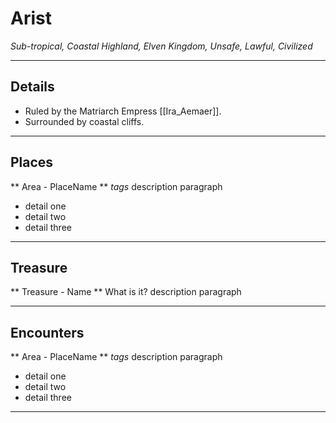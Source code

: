 # Arist
_Sub-tropical, Coastal Highland, Elven Kingdom, Unsafe, Lawful, Civilized_

---
## Details
- Ruled by the Matriarch Empress [[Ira_Aemaer]].
- Surrounded by coastal cliffs.

---
## Places
** Area - PlaceName **
_tags_
description paragraph
- detail one
- detail two
- detail three

---
## Treasure
** Treasure - Name **
What is it?
description paragraph

---
## Encounters
** Area - PlaceName **
_tags_
description paragraph
- detail one
- detail two
- detail three

---